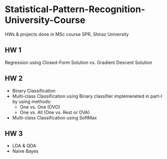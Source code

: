 # Statistical-Pattern-Recognition-University-Course
HWs &amp; projects done in MSc course SPR, Shiraz University

## HW 1
Regression using Closed-Form Solution vs. Gradient Descent Solution

## HW 2
- Binary Classification
- Multi-class Classification using Binary classifier implemeneted in part-I by using methods:
    - One vs. One (OVO)
    - One vs. All (One vs. Rest or OVA)
- Multi-class Classification using SoftMax

## HW 3
- LDA & QDA
- Naive Bayes
